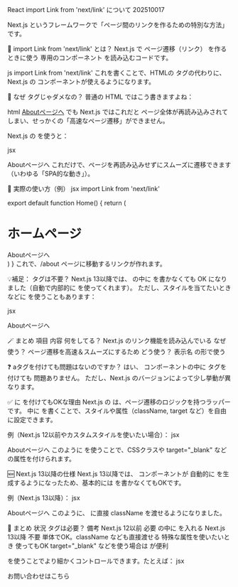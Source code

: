 React import Link from 'next/link' について 202510017

Next.js というフレームワークで「ページ間のリンクを作るための特別な方法」です。

🧭 import Link from 'next/link' とは？
Next.js で ページ遷移（リンク） を作るときに使う 専用のコンポーネント を読み込むコードです。

js
import Link from 'next/link'
これを書くことで、HTMLの <a> タグの代わりに、Next.js の <Link> コンポーネントが使えるようになります。

🔄 なぜ <a> タグじゃダメなの？
普通の HTML ではこう書きますよね：

html
<a href="/about">Aboutページへ</a>
でも Next.js ではこれだと ページ全体が再読み込みされてしまい、せっかくの「高速なページ遷移」ができません。

Next.js の <Link> を使うと：

jsx
<Link href="/about">Aboutページへ</Link>
これだけで、ページを再読み込みせずにスムーズに遷移できます（いわゆる「SPA的な動き」）。

🧩 実際の使い方（例）
jsx
import Link from 'next/link'

export default function Home() {
  return (
    <div>
      <h1>ホームページ</h1>
      <Link href="/about">Aboutページへ</Link>
    </div>
  )
}
これで、/about ページに移動するリンクが作れます。

💡補足：<a> タグは不要？
Next.js 13以降では、<Link> の中に <a> を書かなくても OK になりました（自動で内部的に <a> を使ってくれます）。
ただし、スタイルを当てたいときなどに <a> を使うこともあります：

jsx
<Link href="/about">
  <a className="text-blue-500">Aboutページへ</a>
</Link>

🪄 まとめ
項目	        内容
何をしてる？	Next.js のリンク機能を読み込んでいる
なぜ使う？	    ページ遷移を高速＆スムーズにするため
どう使う？	    <Link href="/xxx">表示名</Link> の形で使う

❓ aタグを付けても問題はないのですか？
はい、<Link> コンポーネントの中に <a> タグを付けても 問題ありません。
ただし、Next.js のバージョンによって少し挙動が異なります。

✅ <Link> に <a> を付けてもOKな理由
Next.js の <Link> は、ページ遷移のロジックを持つラッパーです。
中に <a> を書くことで、スタイルや属性（className, target など）を自由に設定できます。

例（Next.js 12以前やカスタムスタイルを使いたい場合）：
jsx
<Link href="/about">
  <a className="text-blue-500">Aboutページへ</a>
</Link>
このように <a> を使うことで、CSSクラスや target="_blank" などの属性を付けられます。

🆕 Next.js 13以降の仕様
Next.js 13以降では、<Link> コンポーネントが 自動的に <a> を生成するようになったため、基本的には <a> を書かなくてもOKです。

例（Next.js 13以降）：
jsx
<Link href="/about" className="text-blue-500">Aboutページへ</Link>
このように、<Link> に直接 className を渡せるようになりました。

📝 まとめ
状況	                <a> タグは必要？	    備考
Next.js 12以前	            必要	        <Link> の中に <a> を入れる
Next.js 13以降	            不要	        <Link> 単体でOK。className なども直接渡せる
特殊な属性を使いたいとき	使ってもOK	      target="_blank" などを使う場合は <a> が便利

<a> を使うことでより細かくコントロールできます。たとえば：
jsx
<Link href="/contact">
  <a className="hover:underline text-green-700">お問い合わせはこちら</a>
</Link>